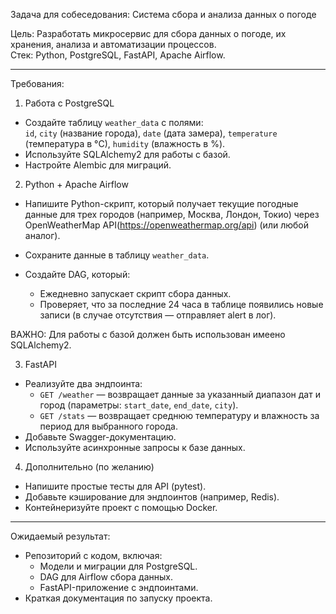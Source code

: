 Задача для собеседования: Система сбора и анализа данных о погоде

Цель:
Разработать микросервис для сбора данных о погоде, их хранения, анализа и автоматизации процессов.  
Стек: Python, PostgreSQL, FastAPI, Apache Airflow.

---

Требования:

1. Работа с PostgreSQL
- Создайте таблицу `weather_data` с полями:  
  `id`, `city` (название города), `date` (дата замера), `temperature` (температура в °C), `humidity` (влажность в %).  
- Используйте SQLAlchemy2 для работы с базой.  
- Настройте Alembic для миграций.

2. Python + Apache Airflow
- Напишите Python-скрипт, который получает текущие погодные данные для трех городов (например, Москва, Лондон, Токио)
  через OpenWeatherMap API(https://openweathermap.org/api) (или любой аналог).  
- Сохраните данные в таблицу `weather_data`.

- Создайте DAG, который:  
  - Ежедневно запускает скрипт сбора данных.  
  - Проверяет, что за последние 24 часа в таблице появились новые записи (в случае отсутствия — отправляет alert в лог).

ВАЖНО: Для работы с базой должен быть использован имеено SQLAlchemy2.

3. FastAPI
- Реализуйте два эндпоинта:
  - `GET /weather` — возвращает данные за указанный диапазон дат и город (параметры: `start_date`, `end_date`, `city`).  
  - `GET /stats` — возвращает среднюю температуру и влажность за период для выбранного города.  
- Добавьте Swagger-документацию.
- Используйте асинхронные запросы к базе данных.

4. Дополнительно (по желанию)
- Напишите простые тесты для API (pytest).
- Добавьте кэширование для эндпоинтов (например, Redis).
- Контейнеризуйте проект с помощью Docker.

---

Ожидаемый результат:
- Репозиторий с кодом, включая:  
  - Модели и миграции для PostgreSQL.
  - DAG для Airflow сбора данных.
  - FastAPI-приложение с эндпоинтами.  
- Краткая документация по запуску проекта.